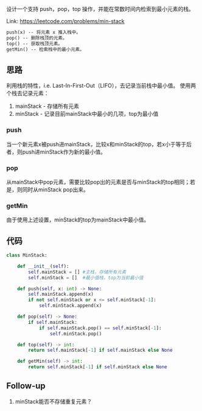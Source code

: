 设计一个支持 push，pop，top 操作，并能在常数时间内检索到最小元素的栈。

Link: https://leetcode.com/problems/min-stack

```markdown
push(x) -- 将元素 x 推入栈中。
pop() -- 删除栈顶的元素。
top() -- 获取栈顶元素。
getMin() -- 检索栈中的最小元素。
```

## 思路
利用栈的特性，i.e. Last-In-First-Out（LIFO），去记录当前栈中最小值。
使用两个栈去记录元素：
1. mainStack - 存储所有元素
2. minStack  - 记录目前mainStack中最小的几项，top为最小值

### push
当一个新元素x被push进mainStack，比较x和minStack的top，若x小于等于后者，则push进minStack作为新的最小值。

### pop
从mainStack中pop元素，需要比较pop出的元素是否与minStack的top相同；若是，则同时从minStack pop出来。

### getMin
由于使用上述设置，minStack的top为mainStack中最小值。



## 代码
```python
class MinStack:

    def __init__(self):
        self.mainStack = [] #主栈，存储所有元素
        self.minStack = []  #最小值栈，top为当前最小值

    def push(self, x: int) -> None:
        self.mainStack.append(x)
        if not self.minStack or x <= self.minStack[-1]:
            self.minStack.append(x)

    def pop(self) -> None:
        if self.mainStack:
            if self.mainStack.pop() == self.minStack[-1]:
                self.minStack.pop()

    def top(self) -> int:
        return self.mainStack[-1] if self.mainStack else None

    def getMin(self) -> int:
        return self.minStack[-1] if self.minStack else None
```

## Follow-up
1. minStack能否不存储重复元素？
